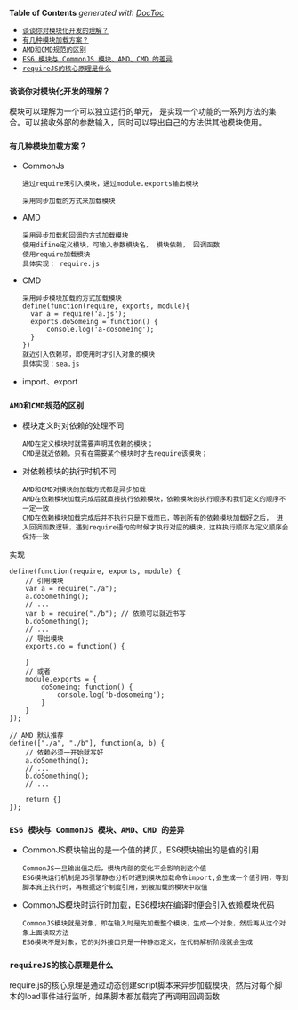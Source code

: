 <!-- START doctoc generated TOC please keep comment here to allow auto update -->
<!-- DON'T EDIT THIS SECTION, INSTEAD RE-RUN doctoc TO UPDATE -->
**Table of Contents**  *generated with [DocToc](https://github.com/thlorenz/doctoc)*

- [```谈谈你对模块化开发的理解？```](#%E8%B0%88%E8%B0%88%E4%BD%A0%E5%AF%B9%E6%A8%A1%E5%9D%97%E5%8C%96%E5%BC%80%E5%8F%91%E7%9A%84%E7%90%86%E8%A7%A3)
- [```有几种模块加载方案？```](#%E6%9C%89%E5%87%A0%E7%A7%8D%E6%A8%A1%E5%9D%97%E5%8A%A0%E8%BD%BD%E6%96%B9%E6%A1%88)
- [```AMD和CMD规范的区别```](#amd%E5%92%8Ccmd%E8%A7%84%E8%8C%83%E7%9A%84%E5%8C%BA%E5%88%AB)
- [```ES6 模块与 CommonJS 模块、AMD、CMD 的差异```](#es6-%E6%A8%A1%E5%9D%97%E4%B8%8E-commonjs-%E6%A8%A1%E5%9D%97amdcmd-%E7%9A%84%E5%B7%AE%E5%BC%82)
- [```requireJS的核心原理是什么```](#requirejs%E7%9A%84%E6%A0%B8%E5%BF%83%E5%8E%9F%E7%90%86%E6%98%AF%E4%BB%80%E4%B9%88)

<!-- END doctoc generated TOC please keep comment here to allow auto update -->

### ```谈谈你对模块化开发的理解？```

模块可以理解为一个可以独立运行的单元， 是实现一个功能的一系列方法的集合。可以接收外部的参数输入，同时可以导出自己的方法供其他模块使用。



### ```有几种模块加载方案？```

- CommonJs

      通过require来引入模块，通过module.exports输出模块

      采用同步加载的方式来加载模块

- AMD

      采用异步加载和回调的方式加载模块
      使用difine定义模块，可输入参数模块名， 模块依赖， 回调函数
      使用require加载模块
      具体实现： require.js

- CMD
    
      采用异步模块加载的方式加载模块
      define(function(require, exports, module){
        var a = require('a.js');
        exports.doSomeing = function() {
            console.log('a-dosomeing');
        }
      })
      就近引入依赖项，即使用时才引入对象的模块
      具体实现：sea.js
      
- import、export

### ```AMD和CMD规范的区别```
- 模块定义时对依赖的处理不同

      AMD在定义模块时就需要声明其依赖的模块；
      CMD是就近依赖，只有在需要某个模块时才去require该模块；

- 对依赖模块的执行时机不同
      
      AMD和CMD对模块的加载方式都是异步加载
      AMD在依赖模块加载完成后就直接执行依赖模块，依赖模块的执行顺序和我们定义的顺序不一定一致
      CMD在依赖模块加载完成后并不执行只是下载而已，等到所有的依赖模块加载好之后， 进入回调函数逻辑，遇到require语句的时候才执行对应的模块，这样执行顺序与定义顺序会保持一致
实现

    define(function(require, exports, module) {
        // 引用模块
        var a = require("./a");
        a.doSomething();
        // ...
        var b = require("./b"); // 依赖可以就近书写
        b.doSomething();
        // ...
        // 导出模块
        exports.do = function() {

        }
        // 或者
        module.exports = {
            doSomeing: function() {
                console.log('b-dosomeing');
            }
        }
    });

    // AMD 默认推荐
    define(["./a", "./b"], function(a, b) {
        // 依赖必须一开始就写好
        a.doSomething();
        // ...
        b.doSomething();
        // ...

        return {}
    });

### ```ES6 模块与 CommonJS 模块、AMD、CMD 的差异```   

- CommonJS模块输出的是一个值的拷贝，ES6模块输出的是值的引用

      CommonJS一旦输出值之后，模块内部的变化不会影响到这个值
      ES6模块运行机制是JS引擎静态分析时遇到模块加载命令import,会生成一个值引用，等到脚本真正执行时，再根据这个制度引用，到被加载的模块中取值

- CommonJS模块时运行时加载，ES6模块在编译时便会引入依赖模块代码
  
      CommonJS模块就是对象，即在输入时是先加载整个模块，生成一个对象，然后再从这个对象上面读取方法
      ES6模块不是对象，它的对外接口只是一种静态定义，在代码解析阶段就会生成

### ```requireJS的核心原理是什么```
require.js的核心原理是通过动态创建script脚本来异步加载模块，然后对每个脚本的load事件进行监听，如果脚本都加载完了再调用回调函数


  